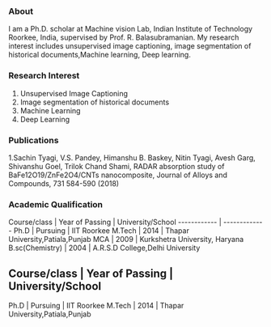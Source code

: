 ### About
I am a Ph.D. scholar at Machine vision Lab, Indian Institute of Technology Roorkee, India, supervised by Prof. R. Balasubramanian. My research interest includes unsupervised image captioning, image segmentation of historical documents,Machine learning, Deep learning.

### Research Interest
1. Unsupervised Image Captioning
2. Image segmentation of historical documents
3. Machine Learning
4. Deep Learning

### Publications
1.Sachin Tyagi, V.S. Pandey, Himanshu B. Baskey, Nitin Tyagi, Avesh Garg, Shivanshu Goel, Trilok Chand Shami, RADAR absorption study of BaFe12O19/ZnFe2O4/CNTs nanocomposite, Journal of Alloys and Compounds, 731 584-590 (2018)

### Academic Qualification

Course/class |  Year of Passing | University/School
------------ | -------------
Ph.D | Pursuing | IIT Roorkee
M.Tech | 2014 | Thapar University,Patiala,Punjab
MCA | 2009 | Kurkshetra University, Haryana
B.sc(Chemistry) | 2004 | A.R.S.D College,Delhi University


Course/class    | Year of Passing   | University/School
---------------------------------------------------------------------------
Ph.D            | Pursuing          | IIT Roorkee
M.Tech          | 2014              | Thapar University,Patiala,Punjab      
